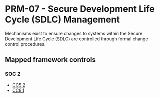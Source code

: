 # PRM-07 - Secure Development Life Cycle (SDLC) Management
Mechanisms exist to ensure changes to systems within the Secure Development Life Cycle (SDLC) are controlled through formal change control procedures. 
## Mapped framework controls
### SOC 2
- [CC5.2](../soc2/cc52.md)
- [CC8.1](../soc2/cc81.md)